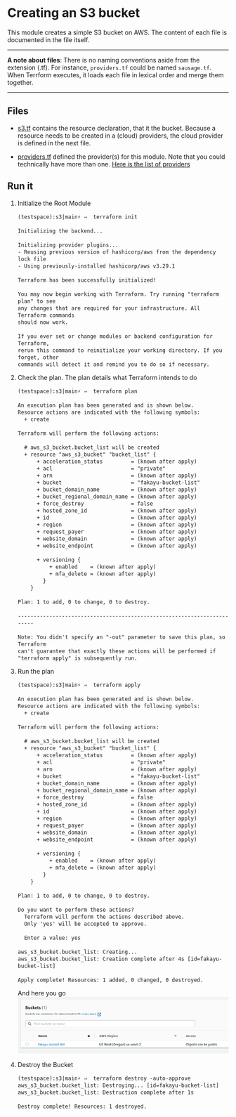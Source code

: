 # Creating an S3 bucket

This module creates a simple S3 bucket on AWS. The content of each file is documented
in the file itself.

---

**A note about files**: There is no naming conventions aside from the extension (.tf). 
For instance, ``providers.tf`` could be named ``sausage.tf``. When Terrform executes, 
it loads each file in lexical order and merge them together. 

---

## Files

* [s3.tf](s3.tf) contains the resource declaration, that it the bucket. Because 
  a resource needs to be created in a (cloud) providers, the cloud provider is 
  defined in the next file. 
  
* [providers.tf](providers.tf) defined the provider(s) for this module. Note that 
  you could technically have more than one. 
  [Here is the list of providers](https://registry.terraform.io/browse/providers)

## Run it

1. Initialize the Root Module

    ```shell
    (testspace):s3|main⚡ ⇒  terraform init
    
    Initializing the backend...
    
    Initializing provider plugins...
    - Reusing previous version of hashicorp/aws from the dependency lock file
    - Using previously-installed hashicorp/aws v3.29.1
    
    Terraform has been successfully initialized!
    
    You may now begin working with Terraform. Try running "terraform plan" to see
    any changes that are required for your infrastructure. All Terraform commands
    should now work.
    
    If you ever set or change modules or backend configuration for Terraform,
    rerun this command to reinitialize your working directory. If you forget, other
    commands will detect it and remind you to do so if necessary.
    ```

2. Check the plan. The plan details what Terraform intends to do

    ```shell
    (testspace):s3|main⚡ ⇒  terraform plan
    
    An execution plan has been generated and is shown below.
    Resource actions are indicated with the following symbols:
      + create
    
    Terraform will perform the following actions:
    
      # aws_s3_bucket.bucket_list will be created
      + resource "aws_s3_bucket" "bucket_list" {
          + acceleration_status         = (known after apply)
          + acl                         = "private"
          + arn                         = (known after apply)
          + bucket                      = "fakayu-bucket-list"
          + bucket_domain_name          = (known after apply)
          + bucket_regional_domain_name = (known after apply)
          + force_destroy               = false
          + hosted_zone_id              = (known after apply)
          + id                          = (known after apply)
          + region                      = (known after apply)
          + request_payer               = (known after apply)
          + website_domain              = (known after apply)
          + website_endpoint            = (known after apply)
    
          + versioning {
              + enabled    = (known after apply)
              + mfa_delete = (known after apply)
            }
        }
    
    Plan: 1 to add, 0 to change, 0 to destroy.
    
    ------------------------------------------------------------------------
    
    Note: You didn't specify an "-out" parameter to save this plan, so Terraform
    can't guarantee that exactly these actions will be performed if
    "terraform apply" is subsequently run.
    ```

3. Run the plan

    ```shell
    (testspace):s3|main⚡ ⇒  terraform apply           
    
    An execution plan has been generated and is shown below.
    Resource actions are indicated with the following symbols:
      + create
    
    Terraform will perform the following actions:
    
      # aws_s3_bucket.bucket_list will be created
      + resource "aws_s3_bucket" "bucket_list" {
          + acceleration_status         = (known after apply)
          + acl                         = "private"
          + arn                         = (known after apply)
          + bucket                      = "fakayu-bucket-list"
          + bucket_domain_name          = (known after apply)
          + bucket_regional_domain_name = (known after apply)
          + force_destroy               = false
          + hosted_zone_id              = (known after apply)
          + id                          = (known after apply)
          + region                      = (known after apply)
          + request_payer               = (known after apply)
          + website_domain              = (known after apply)
          + website_endpoint            = (known after apply)
    
          + versioning {
              + enabled    = (known after apply)
              + mfa_delete = (known after apply)
            }
        }
    
    Plan: 1 to add, 0 to change, 0 to destroy.
    
    Do you want to perform these actions?
      Terraform will perform the actions described above.
      Only 'yes' will be accepted to approve.
    
      Enter a value: yes
    
    aws_s3_bucket.bucket_list: Creating...
    aws_s3_bucket.bucket_list: Creation complete after 4s [id=fakayu-bucket-list]
    
    Apply complete! Resources: 1 added, 0 changed, 0 destroyed.
    
    ```
   
    And here you go
    ![New Bucket](new_bucket.png)
   
4. Destroy the Bucket

    ```shell
    (testspace):s3|main⚡ ⇒  terraform destroy -auto-approve     
    aws_s3_bucket.bucket_list: Destroying... [id=fakayu-bucket-list]
    aws_s3_bucket.bucket_list: Destruction complete after 1s
    
    Destroy complete! Resources: 1 destroyed.
    
    ```

